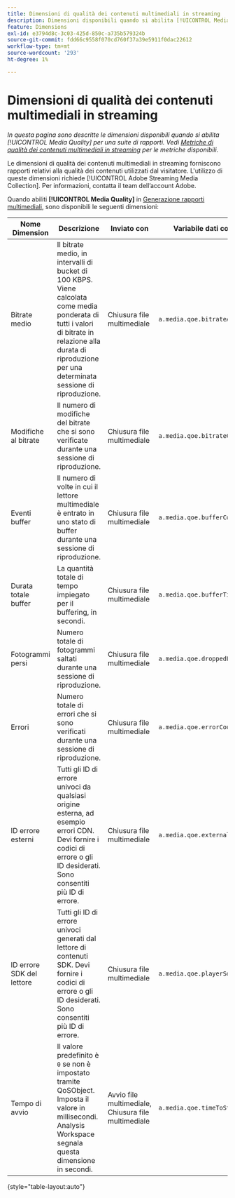 ```yaml
---
title: Dimensioni di qualità dei contenuti multimediali in streaming
description: Dimensioni disponibili quando si abilita [!UICONTROL Media Quality] per una suite di rapporti.
feature: Dimensions
exl-id: e3794d8c-3c03-425d-850c-a735b579324b
source-git-commit: fdd66c9558f070cd760f37a39e5911f0dac22612
workflow-type: tm+mt
source-wordcount: '293'
ht-degree: 1%

---
```


# Dimensioni di qualità dei contenuti multimediali in streaming

*In questa pagina sono descritte le dimensioni disponibili quando si abilita [!UICONTROL Media Quality] per una suite di rapporti. Vedi [Metriche di qualità dei contenuti multimediali in streaming](../metrics/sm-quality.md) per le metriche disponibili.*

Le dimensioni di qualità dei contenuti multimediali in streaming forniscono rapporti relativi alla qualità dei contenuti utilizzati dal visitatore. L&#39;utilizzo di queste dimensioni richiede [!UICONTROL Adobe Streaming Media Collection]. Per informazioni, contatta il team dell’account Adobe.

Quando abiliti **[!UICONTROL Media Quality]** in [Generazione rapporti multimediali](/help/admin/admin/c-manage-report-suites/c-edit-report-suites/media-management.md), sono disponibili le seguenti dimensioni:

| Nome Dimension | Descrizione | Inviato con | Variabile dati contestuali |
| --- | --- | --- | --- |
| Bitrate medio | Il bitrate medio, in intervalli di bucket di 100 KBPS. Viene calcolata come media ponderata di tutti i valori di bitrate in relazione alla durata di riproduzione per una determinata sessione di riproduzione. | Chiusura file multimediale | `a.media.qoe.bitrateAverageBucket` |
| Modifiche al bitrate | Il numero di modifiche del bitrate che si sono verificate durante una sessione di riproduzione. | Chiusura file multimediale | `a.media.qoe.bitrateChangeCount` |
| Eventi buffer | Il numero di volte in cui il lettore multimediale è entrato in uno stato di buffer durante una sessione di riproduzione. | Chiusura file multimediale | `a.media.qoe.bufferCount` |
| Durata totale buffer | La quantità totale di tempo impiegato per il buffering, in secondi. | Chiusura file multimediale | `a.media.qoe.bufferTime` |
| Fotogrammi persi | Numero totale di fotogrammi saltati durante una sessione di riproduzione. | Chiusura file multimediale | `a.media.qoe.droppedFrameCount` |
| Errori | Numero totale di errori che si sono verificati durante una sessione di riproduzione. | Chiusura file multimediale | `a.media.qoe.errorCount` |
| ID errore esterni | Tutti gli ID di errore univoci da qualsiasi origine esterna, ad esempio errori CDN. Devi fornire i codici di errore o gli ID desiderati. Sono consentiti più ID di errore. | Chiusura file multimediale | `a.media.qoe.externalErrors` |
| ID errore SDK del lettore | Tutti gli ID di errore univoci generati dal lettore di contenuti SDK. Devi fornire i codici di errore o gli ID desiderati. Sono consentiti più ID di errore. | Chiusura file multimediale | `a.media.qoe.playerSdkErrors` |
| Tempo di avvio | Il valore predefinito è `0` se non è impostato tramite QoSObject. Imposta il valore in millisecondi. Analysis Workspace segnala questa dimensione in secondi. | Avvio file multimediale, Chiusura file multimediale | `a.media.qoe.timeToStart` |

{style="table-layout:auto"}

